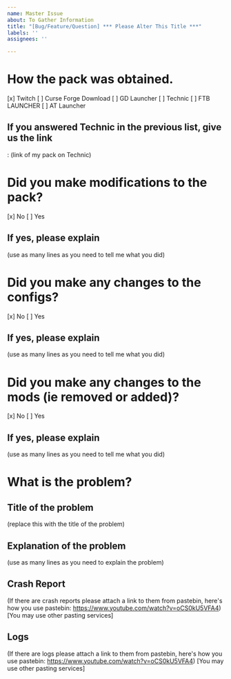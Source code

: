 ```yaml
---
name: Master Issue
about: To Gather Information
title: "[Bug/Feature/Question] *** Please Alter This Title ***"
labels: ''
assignees: ''

---
```


<!-- I  know you read this, please change the title to what this is really about //-->

# How the pack was obtained.
  [x] Twitch
  [ ] Curse Forge Download
  [ ] GD Launcher
  [ ] Technic
  [ ] FTB LAUNCHER
  [ ] AT Launcher

## If you answered Technic in the previous list, give us the link
: (link of my pack on Technic)

# Did you make modifications to the pack?
  [x] No
  [ ] Yes

## If yes, please explain
(use as many lines as you need to tell me what you did)

# Did you make any changes to the configs?
  [x] No
  [ ] Yes

## If yes, please explain
(use as many lines as you need to tell me what you did)

# Did you make any changes to the mods (ie removed or added)?
  [x] No
  [ ] Yes

## If yes, please explain
(use as many lines as you need to tell me what you did)

# What is the problem?
## Title of the problem
(replace this with the title of the problem)

## Explanation of the problem
(use as many lines as you need to explain the problem)

## Crash Report
(If there are crash reports please attach a link to them from pastebin,  here's how you use pastebin: https://www.youtube.com/watch?v=oCS0kU5VFA4) [You may use other pasting services]

## Logs
(If there are logs please attach a link to them from pastebin,  here's how you use pastebin: https://www.youtube.com/watch?v=oCS0kU5VFA4) [You may use other pasting services]

